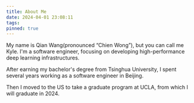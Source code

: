 ```yaml
---
title: About Me
date: 2024-04-01 23:08:11
tags:
pinned: true
---
```



My name is Qian Wang(pronounced “Chien Wong”), but you can call me Kyle. I'm a software engineer, focusing on developing high-performance deep learning infrastructures. 

After earning my bachelor's degree from Tsinghua University, I spent several years working as a software engineer in Beijing.

Then I moved to the US to take a graduate program at UCLA, from which I will graduate in 2024.
